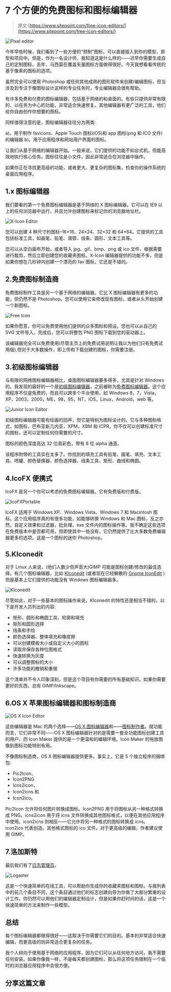 # 7 个方便的免费图标和图标编辑器

> 原文:[https://www.sitepoint.com/free-icon-editors/](https://www.sitepoint.com/free-icon-editors/)

![Pixel editor](../Images/eb2c8ab407f9439807c8c4f45216697f.png)

今年早些时候，我们看到了一些方便的“预制”图标，可以直接插入到你的模型、原型和项目中。但是，作为一名设计师，我知道这是什么样的——迟早你需要生成自己的定制图标。去年，马西莫在覆盖矢量图标方面做得很好。今天我想看看传统的基于像素的图标的选项。

虽然完全可以使用 Photoshop 或任何其他成熟的图形软件来创建/编辑图标，但当涉及到专注于像图标设计这样的专业任务时，专业编辑器会很有帮助。

有许多免费和付费的图标编辑器，包括基于网络的和桌面的。有些只提供非常有限的、以任务为中心的功能，非常适合快速修复。其他编辑器有更广泛的工具，他们给你自由创作你想要的图标。

同样值得注意的是，图标编辑器往往分为两类:

a)。用于制作 favicons、Apple Touch 图标(iOS)和 app 图标(png 和 ICO 文件)的编辑器
b)。用于应用程序和网站用户界面的图标。

让我们从基于网络的编辑器开始。一般来说，它们提供的功能不如台式机，但能高效地执行核心任务。图标往往是小文件，因此非常适合在浏览器中操作。

如果你正在寻找更高级的功能，或者更大、更复杂的图标集，检查你的操作系统的桌面应用程序。

## 1.x 图标编辑器

我们要看的第一个免费图标编辑器是基于网络的 X 图标编辑器。它可以在 IE9 以上的任何浏览器中运行，并且允许创建图标来标记你的浏览器地址栏。

![X-Icon Editor](../Images/e0190f1d141cf74de97b112b891bb8e8.png)

您可以创建 4 种尺寸的图标–16×16、24×24、32×32 和 64×64。它提供的工具包括标准工具，如画笔、铅笔、滴管、线条、圆形、文本工具等。

您可以从空白画布开始，或者导入 jpg、gif、bmp、png 或 ico 文件，根据需要进行裁剪，然后立即创建您的收藏夹图标。X-Icon 编辑器提供的功能不多，但是如果你想在几秒钟内创建一个漂亮的 fav 图标，它还是不错的。

## 2.免费图标制造商

免费图标制作工具是另一个基于网络的编辑器。它比 X 图标编辑器有更多的功能，但仍然不是 Photoshop。您可以使用它来修改现有图标，或者从头开始创建一个新图标。

![Free Icon](../Images/84ab44fa827c2e826c1dc2f77b2f2173.png)

如果你愿意，你可以免费使用他们提供的众多图标和预设。您也可以从自己的 SVG 文件导入。完成后，您可以将整包 PNG 图标下载到您的驱动器上。

该编辑器完全可以免费使用(尽管主页上的免费试用说明让我以为他们只有免费试用版),但对于大多数操作，即上传和下载创建的图标，你需要注册。

## 3.初级图标编辑器

与有限的网络图标编辑器相比，桌面图标编辑器要多得多，尤其是针对 Windows 的。我发现的最好的一个是[初级图标编辑器](http://junior-icon-editor.soft112.com/)，之前被称为[免费图标编辑器](http://www.free-icon-editor.com/)。这个应用程序不仅是免费的，而且可以跨多个平台使用，如 Windows 8，7，Vista，XP，2003，2000，ME，98，95，NT，iOS，Linux，Android，web 等。

![Junior Icon Editor](../Images/89d9d3f11ab6fe148498b9209142a600.png)

初级图标编辑器可能有绘画的回声，但它是特别为图标设计的。它与多种图标格式，如图标，巴布亚新几内亚，XPM，XBM 和 ICPR。你不仅可以创建标准尺寸的图标，还可以定制任何你需要的尺寸。

图标的颜色深度高达 32 位真彩色，带有 8 位 alpha 通道。

该程序附带的工具实在太多了。你找到的填充工具有铅笔、画笔、填充、文本工具、喷罐、颜色替换器、颜色选择器、线条工具、矩形、曲线和椭圆。

## 4.IcoFX 便携式

IcoFX 是另一个你可以考虑的免费图标编辑器。它有免费版和付费版。

![IcoFXPortable](../Images/d18a73ccf63c08f00f1135fd4d8840ef.png)

IcoFX 适用于 Windows XP、Windows Vista、Windows 7 和 Macintosh 图标。这个应用程序真的有很多功能，如能够转换 Windows 和 Mac 图标，反之亦然，自定义效果和过滤器，批处理，exe 文件内的图标操作等。我不确定这些选项在免费版本中是否都可用，但即使其中一些没有，它仍然提供了比大多数免费编辑器更多的选项。这是一个图标的迷你 Photoshop。

## 5.KIconedit

对于 Linux 人来说，(他们人数少但声音大)GIMP 可能是图标创建/修改的最佳选择。有几个图标编辑器，比如 [KIconedit](https://www.kde.org/applications/graphics/kiconedit/) (或者现在已经解散的 [Gnome IconEdit](http://linuxappfinder.com/package/gnome-iconedit) )但是基本上它们提供的功能没有 Windows 图标编辑器多。

![KIconedit](../Images/88eb22afdcf9ef3c2f7c36f1069a058c.png)

尽管如此，对于一些基本的图标操作来说，KIconedit 的特性还是相当不错的。以下是开发人员列出的内容:

*   矩形、圆形和椭圆工具，轮廓和填充
*   矩形和圆形选择
*   线条和手绘
*   颜色选择器、整体填充和橡皮擦
*   可以创建模板大小或自定义大小的图标
*   读取并保存各种位图格式
*   快速转换为灰度
*   可以调整图标的大小
*   许多功能的撤销和重做

这个清单并不令人印象深刻，但是这个项目有你需要的所有基础知识。如果你需要更好的东西，总有 GIMP/Inkscape。

## 6.OS X 苹果图标编辑器和图标制造商

![OS X Icon Editor](../Images/a6b5c3c03a4ef9ceeaea0e2e57e5f965.png)

这些编辑器是 Mac 的两个选择——[OS X 图标编辑器](http://osxiconeditor.phatcode.net/)和——[图标制作者](http://www.macupdate.com/app/mac/38804/iconmaker)。就功能而言，它们非常不同——OS X 图标编辑器针对的是需要一套全功能图标创建工具的用户，而 Icon Maker 提供的是一个更温和的编辑环境。Icon Maker 的拖放图像到图标功能特别有用。

不像图标制造商，OS X 图标编辑器提供更多。事实上，它是 5 个独立程序的捆绑包:

*   Pic2Icon，
*   Icon2PNG
*   Icns2icon，
*   Icon2icns 和
*   Icon2ico。

Pic2Icon 允许将任何图片转换成图标。Icon2PNG 用于将图标从另一种格式转换成 PNG。icns2icon 用于将 icns 文件转换成其他图标格式，以便在其他应用程序中使用。icon2icns 则相反——它允许将另一种格式的图标转换成 icns。icon2ico 代表创造。其他格式图标的 ico 文件。对于更高级的编辑，作者建议使用 GIMP。

## 7.洛加斯特

最后我们有了[日志管理员](https://www.logaster.com/favicon/)。

![Logaster](../Images/bbfeafabf1159d89e540a3572a7fca81.png)

这是一个快速简单的在线工具，可以帮助你生成你的收藏夹图标和图标。与我列表中的前几个条目不同，这个条目通过他们的标志创建向导为你做了大部分繁重的设计工作。你仍然可以用他们的编辑器定制设计，但是如果你赶时间的话，这是一个快速简单的方法来制作一些模型。

## 总结

每个图标编辑器都做得很好——这取决于你需要它们的目的。基本的非常适合快速编辑，而更高级的则非常适合更复杂的任务。

我个人倾向于使用基于网络的应用程序，因为它们可以从任何地方访问，我不需要任何安装。如果你像我一样，不是每天都创建图标，那么将这项任务限制在一个临时的浏览器应用程序中会很方便。

## 分享这篇文章